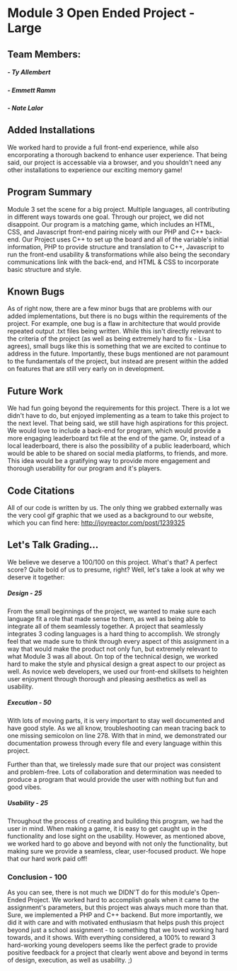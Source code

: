 # Module 3 Open Ended Project - Large

## Team Members:
##### - Ty Allembert
##### - Emmett Ramm
##### - Nate Lalor


## Added Installations
We worked hard to provide a full front-end experience, while also encorporating a thorough backend to enhance user experience. That being said, our project is accessable via a browser, and you shouldn't need any other installations to experience our exciting memory game!

## Program Summary
Module 3 set the scene for a big project. Multiple languages, all contributing in different ways towards one goal. Through our project, we did not disappoint. Our program is a matching game, which includes an HTML, CSS, and Javascript front-end pairing nicely with our PHP and C++ back-end. Our Project uses C++ to set up the board and all of the variable's initial information, PHP to provide structure and translation to C++, Javascript to run the front-end usability & transformations while also being the secondary communications link with the back-end, and HTML & CSS to incorporate basic structure and style.

## Known Bugs
As of right now, there are a few minor bugs that are problems with our added implementations, but there is no bugs within the requirements of the project. For example, one bug is a flaw in architecture that would provide repeated output .txt files being written. While this isn't directly relevant to the criteria of the project (as well as being extremely hard to fix - Lisa agrees), small bugs like this is something that we are excited to continue to address in the future. Importantly, these bugs mentioned are not paramount to the fundamentals of the project, but instead are present within the added on features that are still very early on in development.

## Future Work
We had fun going beyond the requirements for this project. There is a lot we didn't have to do, but enjoyed implementing as a team to take this project to the next level. That being said, we still have high aspirations for this project. We would love to include a back-end for program, which would provide a more engaging leaderboard txt file at the end of the game. Or, instead of a local leaderboard, there is also the possibility of a public leaderboard, which would be able to be shared on social media platforms, to friends, and more. This idea would be a gratifying way to provide more engagement and thorough userability for our program and it's players.

## Code Citations
All of our code is written by us. The only thing we grabbed externally was the very cool gif graphic that we used as a background to our website, which you can find here: http://joyreactor.com/post/1239325

## Let's Talk Grading...
We believe we deserve a 100/100 on this project. What's that? A perfect score? Quite bold of us to presume, right? Well, let's take a look at why we deserve it together:

##### Design - 25
From the small beginnings of the project, we wanted to make sure each language fit a role that made sense to them, as well as being able to integrate all of them seamlessly together. A project that seamlessly integrates 3 coding languages is a hard thing to accomplish. We strongly feel that we made sure to think through every aspect of this assignment in a way that would make the product not only fun, but extremely relevant to what Module 3 was all about. On top of the technical design, we worked hard to make the style and physical design a great aspect to our project as well. As novice web developers, we used our front-end skillsets to heighten user enjoyment through thorough and pleasing aesthetics as well as usability.

##### Execution - 50
With lots of moving parts, it is very important to stay well documented and have good style. As we all know, troubleshooting can mean tracing back to one missing semicolon on line 278. With that in mind, we demonstrated our documentation prowess through every file and every language within this project. 

Further than that, we tirelessly made sure that our project was consistent and problem-free. Lots of collaboration and determination was needed to produce a program that would provide the user with nothing but fun and good vibes. 

##### Usability - 25
Throughout the process of creating and building this program, we had the user in mind. When making a game, it is easy to get caught up in the functionality and lose sight on the usability. However, as mentioned above, we worked hard to go above and beyond with not only the functionality, but making sure we provide a seamless, clear, user-focused product. We hope that our hard work paid off!

### Conclusion - 100
As you can see, there is not much we DIDN'T do for this module's Open-Ended Project. We worked hard to accomplish goals when it came to the assignment's parameters, but this project was always much more than that. Sure, we implemented a PHP and C++ backend. But more importantly, we did it with care and with motivated enthusiasm that helps push this project beyond just a school assignment - to something that we loved working hard towards, and it shows. With everything considered, a 100% to reward 3 hard-working young developers seems like the perfect grade to provide positive feedback for a project that clearly went above and beyond in terms of design, execution, as well as usability. ;)
